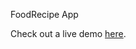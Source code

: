 FoodRecipe App

Check out a live demo [here](https://food-recipe-app-git-main-vamsi-hanumantus-projects.vercel.app/).
